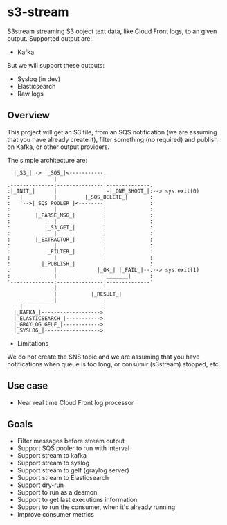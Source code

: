 # s3-stream

S3stream streaming S3 object text data, like Cloud Front logs, to an given
output. Supported output are:

* Kafka

But we will support these outputs:

* Syslog (in dev)
* Elasticsearch
* Raw logs

## Overview

This project will get an S3 file, from an SQS notification (we are assuming
that you have already create it), filter something (no required) and publish
on Kafka, or other output providers.

The simple architecture are:

```
  |_S3_| -> |_SQS_|<-----------.
               |               |
.--------------:---------------|--------------.
:|_INIT_|      |               |-|_ONE_SHOOT_|:--> sys.exit(0)
:   |          |         |_SQS_DELETE_|       :
:   '-->|_SQS_POOLER_|<--------|              :
:              |               |              :
:        |_PARSE_MSG_|         |              :
:              |               |              :
:           |_S3_GET_|         |              :
:              |               |              :
:        |_EXTRACTOR_|         |              :
:              |               |              :
:           |_FILTER_|         |              :
:              |               |              :
:          |_PUBLISH_|         |              :
:              |             |_OK_| |_FAIL_|--:--> sys.exit(1)
:              |               |_______|      :
'--------------:---------------|--------------'
               |               |
               |           |_RESULT_|
     __________|               |
    |                          |
  |_KAFKA_|------------------->|
  |_ELASTICSEARCH_|----------->|
  |_GRAYLOG_GELF_|------------>|
  |_SYSLOG_|------------------>|

```

* Limitations

We do not create the SNS topic and we are assuming that you have notifications
when queue is too long, or consumir (s3stream) stopped, etc.

## Use case

* Near real time Cloud Front log processor

## Goals

* Filter messages before stream output
* Support SQS pooler to run with interval
* Support stream to kafka
* Support stream to syslog
* Support stream to gelf (graylog server)
* Support stream to Elasticsearch
* Support dry-run
* Support to run as a deamon
* Support to get last executions information
* Support to run the consumer, when it's already running
* Improve consumer metrics
